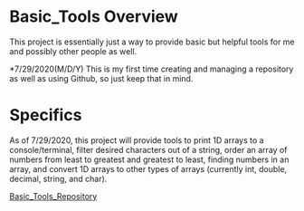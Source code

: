 # Basic_Tools Overview

This project is essentially just a way to provide basic but helpful tools for me and possibly other people as well. 

*7/29/2020(M/D/Y) This is my first time creating and managing a repository as well as using Github, so just keep that in mind.

# Specifics

As of 7/29/2020, this project will provide tools to print 1D arrays to a console/terminal, filter desired characters out of a string, order an array of numbers from least to greatest and greatest to least, finding numbers in an array, and convert 1D arrays to other types of arrays (currently int, double, decimal, string, and char).

[Basic_Tools_Repository](/github.com/GameAddict23/Basic_Tools_Code)
